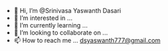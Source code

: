 - 👋 Hi, I’m @Srinivasa Yaswanth Dasari
- 👀 I’m interested in ... 
- 🌱 I’m currently learning ...
- 💞️ I’m looking to collaborate on ...
- 📫 How to reach me ... dsyaswanth777@gmail.com

<!---
DSYaswanth777/DSYaswanth777 is a ✨ special ✨ repository because its `README.md` (this file) appears on your GitHub profile.
You can click the Preview link to take a look at your changes.
--->
